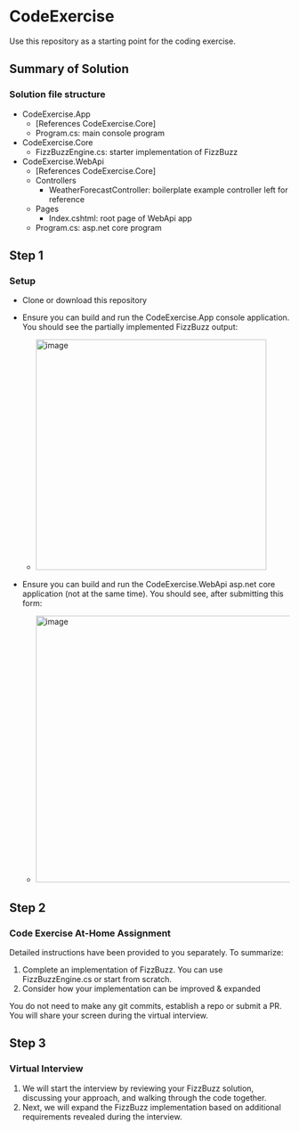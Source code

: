 ﻿# CodeExercise

Use this repository as a starting point for the coding exercise.

## Summary of Solution

### Solution file structure

- CodeExercise.App
  - [References CodeExercise.Core]
  - Program.cs: main console program
- CodeExercise.Core
  - FizzBuzzEngine.cs: starter implementation of FizzBuzz
- CodeExercise.WebApi
  - [References CodeExercise.Core]
  - Controllers
    - WeatherForecastController: boilerplate example controller left for reference
  - Pages
    - Index.cshtml: root page of WebApi app
  - Program.cs: asp.net core program

## Step 1

### Setup

- Clone or download this repository
- Ensure you can build and run the CodeExercise.App console application. You should see the partially implemented FizzBuzz output:
  - <img width="414" alt="image" src="https://github.com/user-attachments/assets/424362d2-3342-4310-9b53-b4f0587b525d">

- Ensure you can build and run the CodeExercise.WebApi asp.net core application (not at the same time). You should see, after submitting this form:
  - <img width="479" alt="image" src="https://github.com/user-attachments/assets/a1b09985-f5e3-4908-9deb-74823c4ce177">


## Step 2

### Code Exercise At-Home Assignment

Detailed instructions have been provided to you separately. To summarize:

1. Complete an implementation of FizzBuzz. You can use FizzBuzzEngine.cs or start from scratch.
2. Consider how your implementation can be improved & expanded

You do not need to make any git commits, establish a repo or submit a PR. You will share your screen during the virtual interview.

## Step 3

### Virtual Interview

1. We will start the interview by reviewing your FizzBuzz solution, discussing your approach, and walking through the code together.
2. Next, we will expand the FizzBuzz implementation based on additional requirements revealed during the interview.

